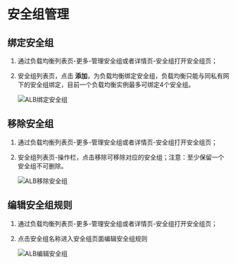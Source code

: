 # 安全组管理

## 绑定安全组

1. 通过负载均衡列表页-更多-管理安全组或者详情页-安全组打开安全组页；

1. 安全组列表页，点击 **添加**，为负载均衡绑定安全组，负载均衡只能与同私有网下的安全组绑定，目前一个负载均衡实例最多可绑定4个安全组。

	![ALB绑定安全组](https://github.com/jdcloudcom/cn/blob/master/image/Networking/ALB/ALB-039.png)

## 移除安全组

1. 通过负载均衡列表页-更多-管理安全组或者详情页-安全组打开安全组页；

1. 安全组列表页-操作栏，点击移除可移除对应的安全组；注意：至少保留一个安全组不可删除。

	![ALB移除安全组](https://github.com/jdcloudcom/cn/blob/master/image/Networking/ALB/ALB-040.png)

## 编辑安全组规则

1. 通过负载均衡列表页-更多-管理安全组或者详情页-安全组打开安全组页；

1. 点击安全组名称进入安全组页面编辑安全组规则

	![ALB编辑安全组](https://github.com/jdcloudcom/cn/blob/master/image/Networking/ALB/ALB-041.png)